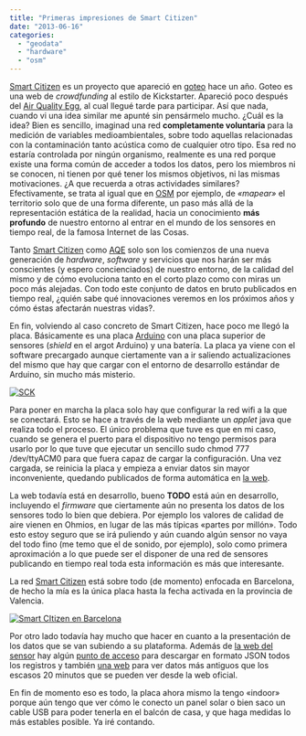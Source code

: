 ```yaml
---
title: "Primeras impresiones de Smart Citizen"
date: "2013-06-16"
categories: 
  - "geodata"
  - "hardware"
  - "osm"
---
```


[Smart Citizen](http://smartcitizen.me) es un proyecto que apareció en [goteo](http://goteo.org/project/smart-citizen-sensores-ciudadanos) hace un año. Goteo es una web de _crowdfunding_ al estilo de Kickstarter. Apareció poco después del [Air Quality Egg](http://airqualityegg.com/), al cual llegué tarde para participar. Así que nada, cuando vi una idea similar me apunté sin pensármelo mucho. ¿Cuál es la idea? Bien es sencillo, imaginad una red **completamente voluntaria** para la medición de variables medioambientales, sobre todo aquellas relacionadas con la contaminación tanto acústica como de cualquier otro tipo. Esa red no estaría controlada por ningún organismo, realmente es una red porque existe una forma común de acceder a todos los datos, pero los miembros ni se conocen, ni tienen por qué tener los mismos objetivos, ni las mismas motivaciones. ¿A que recuerda a otras actividades similares? Efectivamente, se trata al igual que en [OSM](http://osm.org) por ejemplo, de _«mapear»_ el territorio solo que de una forma diferente, un paso más allá de la representación estática de la realidad, hacia un conocimiento **más profundo** de nuestro entorno al entrar en el mundo de los sensores en tiempo real, de la famosa Internet de las Cosas.

Tanto [Smart Citizen](http://smartcitizen.me) como [AQE](http://airqualityegg.com) solo son los comienzos de una nueva generación de _hardware_, _software_ y servicios que nos harán ser más conscientes (y espero concienciados) de nuestro entorno, de la calidad del mismo y de cómo evoluciona tanto en el corto plazo como con miras un poco más alejadas. Con todo este conjunto de datos en bruto publicados en tiempo real, ¿quién sabe qué innovaciones veremos en los próximos años y cómo éstas afectarán nuestras vidas?.

En fin, volviendo al caso concreto de Smart Citizen, hace poco me llegó la placa. Básicamente es una placa [Arduino](http://arduino.cc/) con una placa superior de sensores (_shield_ en el argot Arduino) y una batería. La placa ya viene con el software precargado aunque ciertamente van a ir saliendo actualizaciones del mismo que hay que cargar con el entorno de desarrollo estándar de Arduino, sin mucho más misterio.

[![SCK](images/9060074052_8fc963cb78.jpg)](http://www.flickr.com/photos/xurxosanz/9060074052/ "SCK by XuRxO, on Flickr")

Para poner en marcha la placa solo hay que configurar la red wifi a la que se conectará. Esto se hace a través de la web mediante un _applet_ java que realiza todo el proceso. El único problema que tuve es que en mi caso, cuando se genera el puerto para el dispositivo no tengo permisos para usarlo por lo que tuve que ejecutar un sencillo sudo chmod 777 /dev/ttyACM0 para que fuera capaz de cargar la configuración. Una vez cargada, se reinicia la placa y empieza a enviar datos sin mayor inconveniente, quedando publicados de forma automática en [la web](http://test.smartcitizen.me/devices/view/139).

La web todavía está en desarrollo, bueno **TODO** está aún en desarrollo, incluyendo el _firmware_ que ciertamente aún no presenta los datos de los sensores todo lo bien que debiera. Por ejemplo los valores de calidad de aire vienen en Ohmios, en lugar de las más típicas «partes por millón». Todo esto estoy seguro que se irá puliendo y aún cuando algún sensor no vaya del todo fino (me temo que el de sonido, por ejemplo), solo como primera aproximación a lo que puede ser el disponer de una red de sensores publicando en tiempo real toda esta información es más que interesante.

La red [Smart Citizen](http://smartcitizen.me) está sobre todo (de momento) enfocada en Barcelona, de hecho la mía es la única placa hasta la fecha activada en la provincia de Valencia.

[![Smart CItizen en Barcelona](http://geomaticblog.files.wordpress.com/2013/06/2013-06-16-192707-seleccic3b3n.png?w=300)](http://test.smartcitizen.me/)

Por otro lado todavía hay mucho que hacer en cuanto a la presentación de los datos que se van subiendo a su plataforma. Además de [la web del sensor](http://test.smartcitizen.me/devices/view/139) hay algún [punto de acceso](http://data.smartcitizen.me/testjson?device=139) para descargar en formato JSON todos los registros y también [una web](http://data.smartcitizen.me/test?device=139) para ver datos más antiguos que los escasos 20 minutos que se pueden ver desde la web oficial.

En fin de momento eso es todo, la placa ahora mismo la tengo «indoor» porque aún tengo que ver cómo le conecto un panel solar o bien saco un cable USB para poder tenerla en el balcón de casa, y que haga medidas lo más estables posible. Ya iré contando.
